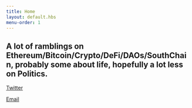 ```yaml
---
title: Home
layout: default.hbs
menu-order: 1
---
```


## A lot of ramblings on Ethereum/Bitcoin/Crypto/DeFi/DAOs/SouthChain, probably some about life, hopefully a lot less on Politics.

[Twitter](https://twitter.com/Ryan_ParkR)

[Email](ryanpark88.rp@gmail.com)

